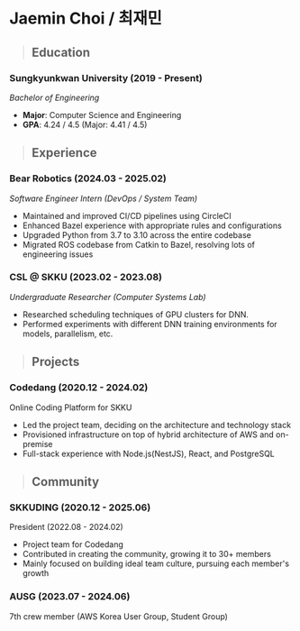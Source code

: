 # Jaemin Choi / 최재민

> ## Education

### Sungkyunkwan University (2019 - Present)

_Bachelor of Engineering_

- **Major**: Computer Science and Engineering
- **GPA**: 4.24 / 4.5 (Major: 4.41 / 4.5)

> ## Experience

### Bear Robotics (2024.03 - 2025.02)

_Software Engineer Intern (DevOps / System Team)_

- Maintained and improved CI/CD pipelines using CircleCI
- Enhanced Bazel experience with appropriate rules and configurations
- Upgraded Python from 3.7 to 3.10 across the entire codebase
- Migrated ROS codebase from Catkin to Bazel, resolving lots of engineering issues

### CSL @ SKKU (2023.02 - 2023.08)

_Undergraduate Researcher (Computer Systems Lab)_

- Researched scheduling techniques of GPU clusters for DNN.
- Performed experiments with different DNN training environments for models, parallelism, etc.

> ## Projects

### Codedang (2020.12 - 2024.02)

Online Coding Platform for SKKU

- Led the project team, deciding on the architecture and technology stack
- Provisioned infrastructure on top of hybrid architecture of AWS and on-premise
- Full-stack experience with Node.js(NestJS), React, and PostgreSQL

> ## Community

### SKKUDING (2020.12 - 2025.06)

President (2022.08 - 2024.02)

- Project team for Codedang
- Contributed in creating the community, growing it to 30+ members
- Mainly focused on building ideal team culture, pursuing each member's growth

### AUSG (2023.07 - 2024.06)

7th crew member (AWS Korea User Group, Student Group)
